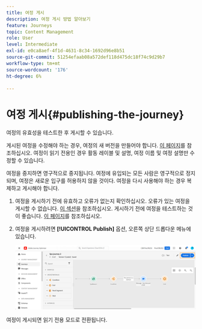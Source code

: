```yaml
---
title: 여정 게시
description: 여정 게시 방법 알아보기
feature: Journeys
topic: Content Management
role: User
level: Intermediate
exl-id: e0ca8aef-4f1d-4631-8c34-1692d96e8b51
source-git-commit: 51254efaab08a572def118d475dc18f74c9d29b7
workflow-type: tm+mt
source-wordcount: '176'
ht-degree: 6%

---
```


# 여정 게시{#publishing-the-journey}

여정의 유효성을 테스트한 후 게시할 수 있습니다.

게시된 여정을 수정해야 하는 경우, 여정의 새 버전을 만들어야 합니다. [이 페이지](../building-journeys/journey-versions.md)를 참조하십시오. 여정이 읽기 전용인 경우 활동 레이블 및 설명, 여정 이름 및 여정 설명만 수정할 수 있습니다.

여정을 중지하면 영구적으로 중지됩니다. 여정에 유입되는 모든 사람은 영구적으로 정지되며, 여정은 새로운 입구를 허용하지 않을 것이다. 여정을 다시 사용해야 하는 경우 복제하고 게시해야 합니다.

1. 여정을 게시하기 전에 유효하고 오류가 없는지 확인하십시오. 오류가 있는 여정을 게시할 수 없습니다. [이 섹션](../building-journeys/troubleshooting.md#checking-for-errors-before-testing)을 참조하십시오. 게시하기 전에 여정을 테스트하는 것이 좋습니다. [이 페이지](../building-journeys/testing-the-journey.md)를 참조하십시오.
1. 여정을 게시하려면 **[!UICONTROL Publish]** 옵션, 오른쪽 상단 드롭다운 메뉴에 있습니다.

   ![](../assets/journeyuc1_18.png)

여정이 게시되면 읽기 전용 모드로 전환됩니다.
